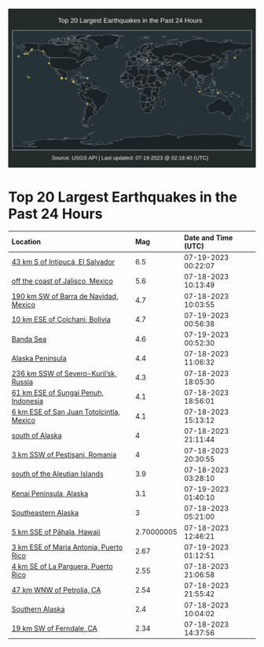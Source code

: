 ![Map](./map.png)

# Top 20 Largest Earthquakes in the Past 24 Hours

| Location | Mag | Date and Time (UTC) |
|:---|:---|:---|
| [43 km S of Intipucá, El Salvador](https://earthquake.usgs.gov/earthquakes/eventpage/us7000kgpb) | 6.5 | 07-19-2023 00:22:07 |
| [off the coast of Jalisco, Mexico](https://earthquake.usgs.gov/earthquakes/eventpage/us7000kgje) | 5.6 | 07-18-2023 10:13:49 |
| [190 km SW of Barra de Navidad, Mexico](https://earthquake.usgs.gov/earthquakes/eventpage/us7000kgjc) | 4.7 | 07-18-2023 10:03:55 |
| [10 km ESE of Colchani, Bolivia](https://earthquake.usgs.gov/earthquakes/eventpage/us7000kgqg) | 4.7 | 07-19-2023 00:56:38 |
| [Banda Sea](https://earthquake.usgs.gov/earthquakes/eventpage/us7000kgqf) | 4.6 | 07-19-2023 00:52:30 |
| [Alaska Peninsula](https://earthquake.usgs.gov/earthquakes/eventpage/us7000kgjj) | 4.4 | 07-18-2023 11:06:32 |
| [236 km SSW of Severo-Kuril’sk, Russia](https://earthquake.usgs.gov/earthquakes/eventpage/us7000kgm9) | 4.3 | 07-18-2023 18:05:30 |
| [61 km ESE of Sungai Penuh, Indonesia](https://earthquake.usgs.gov/earthquakes/eventpage/us7000kgmf) | 4.1 | 07-18-2023 18:56:01 |
| [6 km ESE of San Juan Totolcintla, Mexico](https://earthquake.usgs.gov/earthquakes/eventpage/us7000kgle) | 4.1 | 07-18-2023 15:13:12 |
| [south of Alaska](https://earthquake.usgs.gov/earthquakes/eventpage/us7000kgnd) | 4 | 07-18-2023 21:11:44 |
| [3 km SSW of Peştişani, Romania](https://earthquake.usgs.gov/earthquakes/eventpage/us7000kgn3) | 4 | 07-18-2023 20:30:55 |
| [south of the Aleutian Islands](https://earthquake.usgs.gov/earthquakes/eventpage/ak023955wdll) | 3.9 | 07-18-2023 03:28:10 |
| [Kenai Peninsula, Alaska](https://earthquake.usgs.gov/earthquakes/eventpage/ak02396sbfsm) | 3.1 | 07-19-2023 01:40:10 |
| [Southeastern Alaska](https://earthquake.usgs.gov/earthquakes/eventpage/us7000kgik) | 3 | 07-18-2023 05:21:00 |
| [5 km SSE of Pāhala, Hawaii](https://earthquake.usgs.gov/earthquakes/eventpage/hv73486712) | 2.70000005 | 07-18-2023 12:46:21 |
| [3 km ESE of Maria Antonia, Puerto Rico](https://earthquake.usgs.gov/earthquakes/eventpage/pr71418408) | 2.67 | 07-19-2023 01:12:51 |
| [4 km SE of La Parguera, Puerto Rico](https://earthquake.usgs.gov/earthquakes/eventpage/pr71418368) | 2.55 | 07-18-2023 21:06:58 |
| [47 km WNW of Petrolia, CA](https://earthquake.usgs.gov/earthquakes/eventpage/nc73914381) | 2.54 | 07-18-2023 21:55:42 |
| [Southern Alaska](https://earthquake.usgs.gov/earthquakes/eventpage/ak023959x9ds) | 2.4 | 07-18-2023 10:04:02 |
| [19 km SW of Ferndale, CA](https://earthquake.usgs.gov/earthquakes/eventpage/nc73914291) | 2.34 | 07-18-2023 14:37:56 |
